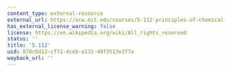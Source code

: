 ```yaml
---
content_type: external-resource
external_url: https://ocw.mit.edu/courses/5-112-principles-of-chemical-science-fall-2005/
has_external_license_warning: false
license: https://en.wikipedia.org/wiki/All_rights_reserved
status: ''
title: '5.112'
uid: 878c6d12-cf71-4ceb-a132-49f3513e377a
wayback_url: ''
---
```

